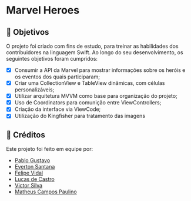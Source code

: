 # Marvel Heroes

## 🎯 Objetivos

O projeto foi criado com fins de estudo, para treinar as habilidades dos contribuidores na linguagem Swift. Ao longo do seu desenvolvimento, os seguintes objetivos foram cumpridos:

- [x] Consumir a API da Marvel para mostrar informações sobre os heróis e os eventos dos quais participaram;
- [x] Criar uma CollectionView e TableView dinâmicas, com células personalizáveis;
- [x] Utilizar arquitetura MVVM como base para organização do projeto;
- [x] Uso de Coordinators para comunição entre ViewControllers;
- [x] Criação da interface via ViewCode;
- [x] Utilização do Kingfisher para tratamento das imagens

## 📘 Créditos
Este projeto foi feito em equipe por:
* [Pablo Gustavo](https://github.com/Pablo1Gustavo)
* [Everton Santana](https://github.com/ecsantana76)
* [Felipe Vidal](https://github.com/felipeisraelvidal)
* [Lucas de Castro](https://github.com/LuxksC)
* [Victor Silva](https://github.com/victorugons)
* [Matheus Campos Paulino](https://github.com/codecampos)

